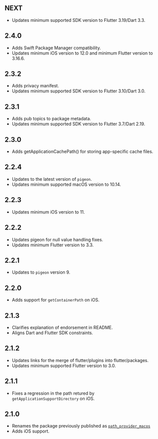 ## NEXT

- Updates minimum supported SDK version to Flutter 3.19/Dart 3.3.

## 2.4.0

- Adds Swift Package Manager compatibility.
- Updates minimum iOS version to 12.0 and minimum Flutter version to 3.16.6.

## 2.3.2

- Adds privacy manifest.
- Updates minimum supported SDK version to Flutter 3.10/Dart 3.0.

## 2.3.1

- Adds pub topics to package metadata.
- Updates minimum supported SDK version to Flutter 3.7/Dart 2.19.

## 2.3.0

- Adds getApplicationCachePath() for storing app-specific cache files.

## 2.2.4

- Updates to the latest version of `pigeon`.
- Updates minimum supported macOS version to 10.14.

## 2.2.3

- Updates minimum iOS version to 11.

## 2.2.2

- Updates pigeon for null value handling fixes.
- Updates minimum Flutter version to 3.3.

## 2.2.1

- Updates to `pigeon` version 9.

## 2.2.0

- Adds support for `getContainerPath` on iOS.

## 2.1.3

- Clarifies explanation of endorsement in README.
- Aligns Dart and Flutter SDK constraints.

## 2.1.2

- Updates links for the merge of flutter/plugins into flutter/packages.
- Updates minimum supported Flutter version to 3.0.

## 2.1.1

- Fixes a regression in the path retured by `getApplicationSupportDirectory` on iOS.

## 2.1.0

- Renames the package previously published as
  [`path_provider_macos`](https://pub.dev/packages/path_provider_macos)
- Adds iOS support.
